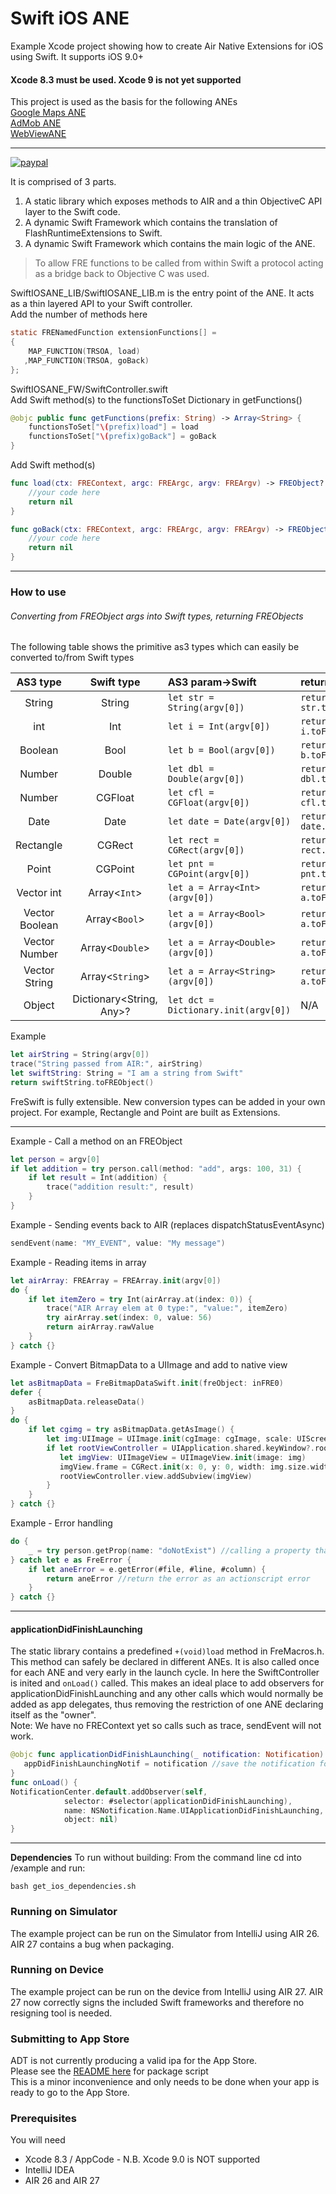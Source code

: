# Swift iOS ANE  

Example Xcode project showing how to create Air Native Extensions for iOS using Swift.
It supports iOS 9.0+
#### Xcode 8.3 must be used. Xcode 9 is not yet supported

This project is used as the basis for the following ANEs   
[Google Maps ANE](https://github.com/tuarua/Google-Maps-ANE)   
[AdMob ANE](https://github.com/tuarua/AdMob-ANE)  
[WebViewANE](https://github.com/tuarua/WebViewANE )   


-------------

[![paypal](https://www.paypalobjects.com/en_US/i/btn/btn_donateCC_LG.gif)](https://www.paypal.com/cgi-bin/webscr?cmd=_s-xclick&hosted_button_id=5UR2T52J633RC)

It is comprised of 3 parts.

1. A static library which exposes methods to AIR and a thin ObjectiveC API layer to the Swift code.
2. A dynamic Swift Framework which contains the translation of FlashRuntimeExtensions to Swift.
3. A dynamic Swift Framework which contains the main logic of the ANE.

> To allow FRE functions to be called from within Swift a protocol acting 
> as a bridge back to Objective C was used.

SwiftIOSANE_LIB/SwiftIOSANE_LIB.m is the entry point of the ANE. It acts as a thin layered API to your Swift controller.  
Add the number of methods here 

````objectivec
static FRENamedFunction extensionFunctions[] =
{
    MAP_FUNCTION(TRSOA, load)
   ,MAP_FUNCTION(TRSOA, goBack)
};
`````


SwiftIOSANE_FW/SwiftController.swift  
Add Swift method(s) to the functionsToSet Dictionary in getFunctions()

````swift
@objc public func getFunctions(prefix: String) -> Array<String> {
    functionsToSet["\(prefix)load"] = load
    functionsToSet["\(prefix)goBack"] = goBack
}
`````

Add Swift method(s)

````swift
func load(ctx: FREContext, argc: FREArgc, argv: FREArgv) -> FREObject? {
    //your code here
    return nil
}

func goBack(ctx: FREContext, argc: FREArgc, argv: FREArgv) -> FREObject? {
    //your code here
    return nil
}
`````

----------

### How to use
###### Converting from FREObject args into Swift types, returning FREObjects
The following table shows the primitive as3 types which can easily be converted to/from Swift types


| AS3 type | Swift type | AS3 param->Swift | return Swift->AS3 |
|:--------:|:--------:|:--------------|:-----------|
| String | String | `let str = String(argv[0])` | `return str.toFREObject()`|
| int | Int | `let i = Int(argv[0])` | `return i.toFREObject()`|
| Boolean | Bool | `let b = Bool(argv[0])` | `return b.toFREObject()`|
| Number | Double | `let dbl = Double(argv[0])` | `return dbl.toFREObject()`|
| Number | CGFloat | `let cfl = CGFloat(argv[0])` | `return cfl.toFREObject()`|
| Date | Date | `let date = Date(argv[0])` | `return date.toFREObject()`|
| Rectangle | CGRect | `let rect = CGRect(argv[0])` | `return rect.toFREObject()` |
| Point | CGPoint | `let pnt = CGPoint(argv[0])` | `return pnt.toFREObject()` |
| Vector int | Array<`Int`> | `let a = Array<Int>(argv[0])` | `return a.toFREObject()`|
| Vector Boolean | Array<`Bool`> | `let a = Array<Bool>(argv[0])` | `return a.toFREObject()`|
| Vector Number | Array<`Double`> | `let a = Array<Double>(argv[0])` | `return a.toFREObject()`|
| Vector String | Array<`String`> | `let a = Array<String>(argv[0])` | `return a.toFREObject()`|
| Object | Dictionary<String, Any>? | `let dct = Dictionary.init(argv[0])` | N/A |

Example
````swift
let airString = String(argv[0])
trace("String passed from AIR:", airString)
let swiftString: String = "I am a string from Swift"
return swiftString.toFREObject()
`````

FreSwift is fully extensible. New conversion types can be added in your own project. For example, Rectangle and Point are built as Extensions.

----------

Example - Call a method on an FREObject

````swift
let person = argv[0]
if let addition = try person.call(method: "add", args: 100, 31) {
    if let result = Int(addition) {
        trace("addition result:", result)
    }
}
`````

Example - Sending events back to AIR  (replaces dispatchStatusEventAsync)

````swift
sendEvent(name: "MY_EVENT", value: "My message")
`````

Example - Reading items in array
````swift
let airArray: FREArray = FREArray.init(argv[0])
do {
    if let itemZero = try Int(airArray.at(index: 0)) {
        trace("AIR Array elem at 0 type:", "value:", itemZero)
        try airArray.set(index: 0, value: 56)
        return airArray.rawValue
    }
} catch {}
`````

Example - Convert BitmapData to a UIImage and add to native view
````swift
let asBitmapData = FreBitmapDataSwift.init(freObject: inFRE0)
defer {
    asBitmapData.releaseData()
}
do {
    if let cgimg = try asBitmapData.getAsImage() {
        let img:UIImage = UIImage.init(cgImage: cgImage, scale: UIScreen.main.scale, orientation: .up)
        if let rootViewController = UIApplication.shared.keyWindow?.rootViewController {
           let imgView: UIImageView = UIImageView.init(image: img)
           imgView.frame = CGRect.init(x: 0, y: 0, width: img.size.width, height: img.size.height)
           rootViewController.view.addSubview(imgView)
        }
    }
} catch {}
`````
  
Example - Error handling
````swift
do {
    _ = try person.getProp(name: "doNotExist") //calling a property that doesn't exist
} catch let e as FreError {
    if let aneError = e.getError(#file, #line, #column) {
        return aneError //return the error as an actionscript error
    }
} catch {}
`````
----------

#### applicationDidFinishLaunching
The static library contains a predefined `+(void)load` method in FreMacros.h. This method can safely be declared in different ANEs.
It is also called once for each ANE and very early in the launch cycle. In here the SwiftController is inited and `onLoad()` called.
This makes an ideal place to add observers for applicationDidFinishLaunching and any other calls which would normally be added as app delegates, thus removing the restriction of one ANE declaring itself as the "owner".   
Note: We have no FREContext yet so calls such as trace, sendEvent will not work.

````swift
@objc func applicationDidFinishLaunching(_ notification: Notification) {
   appDidFinishLaunchingNotif = notification //save the notification for later
}
func onLoad() {
NotificationCenter.default.addObserver(self, 
            selector: #selector(applicationDidFinishLaunching),
            name: NSNotification.Name.UIApplicationDidFinishLaunching, 
            object: nil)      
}
`````
----------

**Dependencies**
To run without building:
From the command line cd into /example and run:

````shell
bash get_ios_dependencies.sh
`````

### Running on Simulator

The example project can be run on the Simulator from IntelliJ using AIR 26. AIR 27 contains a bug when packaging.

### Running on Device

The example project can be run on the device from IntelliJ using AIR 27.
AIR 27 now correctly signs the included Swift frameworks and therefore no resigning tool is needed.

### Submitting to App Store
ADT is not currently producing a valid ipa for the App Store.  
Please see the [README here](package_for_ios_appstore/) for package script         
This is a minor inconvenience and only needs to be done when your app is ready to go to the App Store.

### Prerequisites

You will need

- Xcode 8.3 / AppCode - N.B. Xcode 9.0 is NOT supported
- IntelliJ IDEA
- AIR 26 and AIR 27
